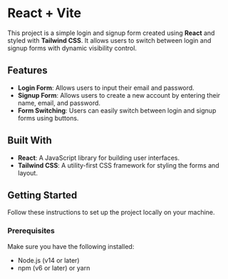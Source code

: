 # React + Vite

This project is a simple login and signup form created using **React** and styled with **Tailwind CSS**. It allows users to switch between login and signup forms with dynamic visibility control.

## Features

- **Login Form**: Allows users to input their email and password.
- **Signup Form**: Allows users to create a new account by entering their name, email, and password.
- **Form Switching**: Users can easily switch between login and signup forms using buttons.

## Built With

- **React**: A JavaScript library for building user interfaces.
- **Tailwind CSS**: A utility-first CSS framework for styling the forms and layout.

## Getting Started

Follow these instructions to set up the project locally on your machine.

### Prerequisites

Make sure you have the following installed:

- Node.js (v14 or later)
- npm (v6 or later) or yarn

